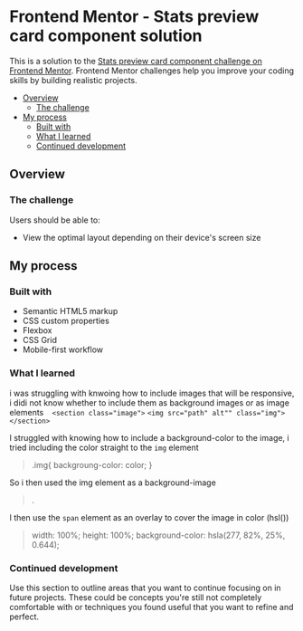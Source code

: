 # Frontend Mentor - Stats preview card component solution

This is a solution to the [Stats preview card component challenge on Frontend Mentor](https://www.frontendmentor.io/challenges/stats-preview-card-component-8JqbgoU62). Frontend Mentor challenges help you improve your coding skills by building realistic projects. 


- [Overview](#overview)
  - [The challenge](#the-challenge)
- [My process](#my-process)
  - [Built with](#built-with)
  - [What I learned](#what-i-learned)
  - [Continued development](#continued-development)


## Overview

### The challenge

Users should be able to:

- View the optimal layout depending on their device's screen size

## My process

### Built with

- Semantic HTML5 markup
- CSS custom properties
- Flexbox
- CSS Grid
- Mobile-first workflow

### What I learned

  i was struggling with knwoing how to include images that will be responsive, i didi not know whether to include them as background images or as image elements
`
`  ```<section class="image">```
      ```<img src="path" alt"" class="img">```
   ```</section>```

   I struggled with knowing how to include a background-color to the image, i tried including the color straight to the ```img``` element

  > .img{
  >   backgroung-color: color;
  >}

  So i then used the img element as a background-image 

  > <div class="background"><span class="overlay">.</span></div>

  I then use the ```span``` element as an overlay to cover the image in color (hsl())

  > width: 100%;
  > height: 100%;
  > background-color: hsla(277, 82%, 25%, 0.644);



### Continued development

Use this section to outline areas that you want to continue focusing on in future projects. These could be concepts you're still not completely comfortable with or techniques you found useful that you want to refine and perfect.


